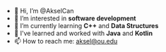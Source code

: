 - 👋 Hi, I’m @AkselCan
- 👀 I’m interested in **software development**
- 🌱 I’m currently learning **C++** and **Data Structures**
- 🍋 I've learned and worked with **Java** and **Kotlin**
- 📫 How to reach me: aksel@ou.edu

<!---
AkselCan/AkselCan is a ✨ special ✨ repository because its `README.md` (this file) appears on your GitHub profile.
You can click the Preview link to take a look at your changes.
--->
